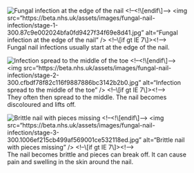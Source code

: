<figure class="card">
<!--[if gt IE 7]><!--> <img srcset="
          https://beta.nhs.uk/assets/images/fungal-nail-infection/stage-1-300.87c9e002024bfa0fd9427f34f69e8d41.jpg 300w,
          https://beta.nhs.uk/assets/images/fungal-nail-infection/stage-1-600.a932f21d0d0ddeb49424018e5a29953f.jpg 600w
    " alt="Fungal infection at the edge of the nail" data-analytics="DCSext.FungalNailImages,Edge">
<!--<![endif]--> <!--[if gt IE 7]><!-->
<noscript>
&lt;!–&lt;!\[endif\]–&gt; &lt;img
src=“https://beta.nhs.uk/assets/images/fungal-nail-infection/stage-1-300.87c9e002024bfa0fd9427f34f69e8d41.jpg”
alt=“Fungal infection at the edge of the nail” /&gt; &lt;!–\[if gt IE
7\]&gt;&lt;!–&gt;
</noscript>
<!--<![endif]-->
<figcaption class="card--caption">
Fungal nail infections usually start at the edge of the nail.

</figcaption>
</figure>
<figure class="card">
<!--[if gt IE 7]><!--> <img srcset="
          https://beta.nhs.uk/assets/images/fungal-nail-infection/stage-2-300.cfbdf78f82c116f9887886bc3142b2b0.jpg 300w,
          https://beta.nhs.uk/assets/images/fungal-nail-infection/stage-2-600.60c2229326d8c79e182118b62e1d8f9e.jpg 600w
    " alt="Infection spread to the middle of the toe" data-analytics="DCSext.FungalNailImages,Spread">
<!--<![endif]--> <!--[if gt IE 7]><!-->
<noscript>
&lt;!–&lt;!\[endif\]–&gt; &lt;img
src=“https://beta.nhs.uk/assets/images/fungal-nail-infection/stage-2-300.cfbdf78f82c116f9887886bc3142b2b0.jpg”
alt=“Infection spread to the middle of the toe” /&gt; &lt;!–\[if gt IE
7\]&gt;&lt;!–&gt;
</noscript>
<!--<![endif]-->
<figcaption class="card--caption">
They often then spread to the middle. The nail becomes discoloured and
lifts off.

</figcaption>
</figure>
<figure class="card">
<!--[if gt IE 7]><!--> <img srcset="
          https://beta.nhs.uk/assets/images/fungal-nail-infection/stage-3-300.1006ef215cb499af569001ce532118ed.jpg 300w,
          https://beta.nhs.uk/assets/images/fungal-nail-infection/stage-3-600.24b36494887fd756b6ac0a9068d8edff.jpg 600w
    " alt="Brittle nail with pieces missing" data-analytics="DCSext.FungalNailImages,Brittle">
<!--<![endif]--> <!--[if gt IE 7]><!-->
<noscript>
&lt;!–&lt;!\[endif\]–&gt; &lt;img
src=“https://beta.nhs.uk/assets/images/fungal-nail-infection/stage-3-300.1006ef215cb499af569001ce532118ed.jpg”
alt=“Brittle nail with pieces missing” /&gt; &lt;!–\[if gt IE
7\]&gt;&lt;!–&gt;
</noscript>
<!--<![endif]-->
<figcaption class="card--caption">
The nail becomes brittle and pieces can break off. It can cause pain and
swelling in the skin around the nail.

</figcaption>
</figure>